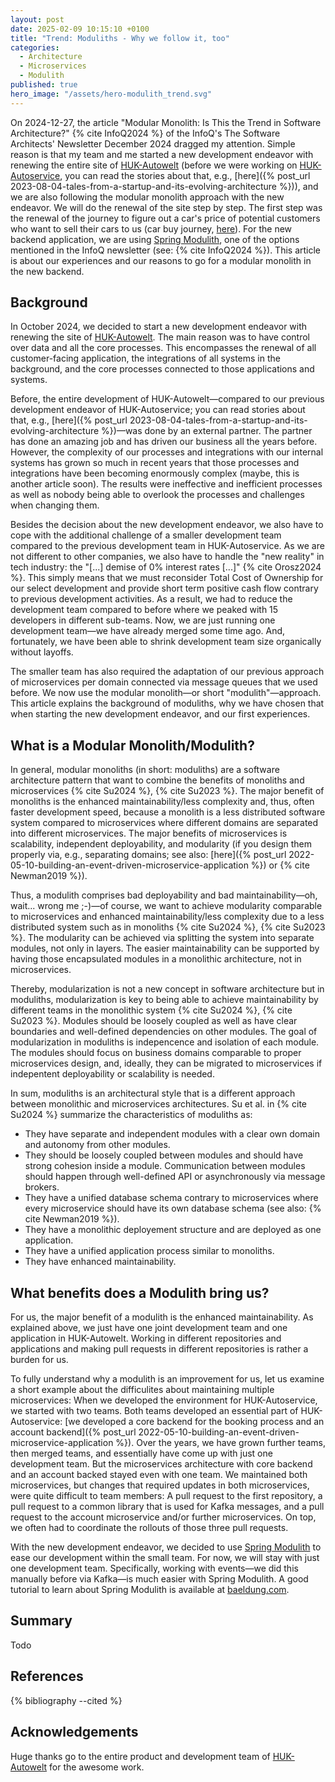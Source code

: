 ```yaml
---
layout: post
date: 2025-02-09 10:15:10 +0100
title: "Trend: Moduliths - Why we follow it, too"
categories:
  - Architecture
  - Microservices
  - Modulith
published: true
hero_image: "/assets/hero-modulith_trend.svg"
---
```

On 2024-12-27, the article "Modular Monolith: Is This the Trend in Software Architecture?" {% cite InfoQ2024 %} of the InfoQ's The Software Architects' Newsletter December 2024 dragged my attention.
Simple reason is that my team and me started a new development endeavor with renewing the entire site of [HUK-Autowelt](https://www.huk-autowelt.de) (before we were working on [HUK-Autoservice](https://www.huk-autoservice.de), you can read the stories about that, e.g., [here]({% post_url 2023-08-04-tales-from-a-startup-and-its-evolving-architecture %})), and we are also following the modular monolith approach with the new endeavor.
We will do the renewal of the site step by step.
The first step was the renewal of the journey to figure out a car's price of potential customers who want to sell their cars to us (car buy journey, [here](https://bewertung.huk-autowelt.de)).
For the new backend application, we are using [Spring Modulith](https://spring.io/projects/spring-modulith), one of the options mentioned in the InfoQ newsletter (see: {% cite InfoQ2024 %}).
This article is about our experiences and our reasons to go for a modular monolith in the new backend.

## Background

In October 2024, we decided to start a new development endeavor with renewing the site of [HUK-Autowelt](https://www.huk-autowelt.de).
The main reason was to have control over data and all the core processes.
This encompasses the renewal of all customer-facing application, the integrations of all systems in the background, and the core processes connected to those applications and systems.

Before, the entire development of HUK-Autowelt—compared to our previous development endeavor of HUK-Autoservice; you can read stories about that, e.g., [here]({% post_url 2023-08-04-tales-from-a-startup-and-its-evolving-architecture %})—was done by an external partner.
The partner has done an amazing job and has driven our business all the years before.
However, the complexity of our processes and integrations with our internal systems has grown so much in recent years that those processes and integrations have been becoming enormously complex (maybe, this is another article soon).
The results were ineffective and inefficient processes as well as nobody being able to overlook the processes and challenges when changing them.

Besides the decision about the new development endeavor, we also have to cope with the additional challenge of a smaller development team compared to the previous development team in HUK-Autoservice.
As we are not different to other companies, we also have to handle the "new reality" in tech industry: the "[...] demise of 0% interest rates [...]" {% cite Orosz2024 %}.
This simply means that we must reconsider Total Cost of Ownership for our select development and provide short term positive cash flow contrary to previous development activities.
As a result, we had to reduce the development team compared to before where we peaked with 15 developers in different sub-teams.
Now, we are just running one development team—we have already merged some time ago.
And, fortunately, we have been able to shrink development team size organically without layoffs.

The smaller team has also required the adaptation of our previous approach of microservices per domain connected via message queues that we used before.
We now use the modular monolith—or short "modulith"—approach.
This article explains the background of moduliths, why we have chosen that when starting the new development endeavor, and our first experiences.

## What is a Modular Monolith/Modulith?

In general, modular monoliths (in short: moduliths) are a software architecture pattern that want to combine the benefits of monoliths and microservices {% cite Su2024 %}, {% cite Su2023 %}.
The major benefit of monoliths is the enhanced maintainability/less complexity and, thus, often faster development speed, because a monolith is a less distributed software system compared to microservices where different domains are separated into different microservices.
The major benefits of microservices is scalability, independent deployability, and modularity (if you design them properly via, e.g., separating domains; see also: [here]({% post_url 2022-05-10-building-an-event-driven-microservice-application %}) or {% cite Newman2019 %}).

Thus, a modulith comprises bad deployability and bad maintainability—oh, wait... wrong me ;-)—of course, we want to achieve modularity comparable to microservices and enhanced maintainability/less complexity due to a less distributed system such as in monoliths {% cite Su2024 %}, {% cite Su2023 %}.
The modularity can be achieved via splitting the system into separate modules, not only in layers.
The easier maintainability can be supported by having those encapsulated modules in a monolithic architecture, not in microservices.

Thereby, modularization is not a new concept in software architecture but in moduliths, modularization is key to being able to achieve maintainability by different teams in the monolithic system {% cite Su2024 %}, {% cite Su2023 %}.
Modules should be loosely coupled as well as have clear boundaries and well-defined dependencies on other modules.
The goal of modularization in moduliths is indepencence and isolation of each module.
The modules should focus on business domains comparable to proper microservices design, and, ideally, they can be migrated to microservices if indepentent deployability or scalability is needed.

In sum, moduliths is an architectural style that is a different approach between monolithic and microservices architectures.
Su et al. in {% cite Su2024 %} summarize the characteristics of moduliths as:
 * They have separate and independent modules with a clear own domain and autonomy from other modules.
 * They should be loosely coupled between modules and should have strong cohesion inside a module. Communication between modules should happen through well-defined API or asynchronously via message brokers.
 * They have a unified database schema contrary to microservices where every microservice should have its own database schema (see also: {% cite Newman2019 %}).
 * They have a monolithic deployement structure and are deployed as one application.
 * They have a unified application process similar to monoliths.
 * They have enhanced maintainability.

## What benefits does a Modulith bring us?

For us, the major benefit of a modulith is the enhanced maintainability.
As explained above, we just have one joint development team and one application in HUK-Autowelt.
Working in different repositories and applications and making pull requests in different repositories is rather a burden for us.

To fully understand why a modulith is an improvement for us, let us examine a short example about the difficulites about maintaining multiple microservices:
When we developed the environment for HUK-Autoservice, we started with two teams.
Both teams developed an essential part of HUK-Autoservice: [we developed a core backend for the booking process and an account backend]({% post_url 2022-05-10-building-an-event-driven-microservice-application %}).
Over the years, we have grown further teams, then merged teams, and essentially have come up with just one development team.
But the microservices architecture with core backend and an account backed stayed even with one team.
We maintained both microservices, but changes that required updates in both microservices, were quite difficult to team members: A pull request to the first repository, a pull request to a common library that is used for Kafka messages, and a pull request to the account microservice and/or further microservices.
On top, we often had to coordinate the rollouts of those three pull requests.

With the new development endeavor, we decided to use [Spring Modulith](https://spring.io/projects/spring-modulith) to ease our development within the small team.
For now, we will stay with just one development team.
Specifically, working with events—we did this manually before via Kafka—is much easier with Spring Modulith.
A good tutorial to learn about Spring Modulith is available at [baeldung.com](https://www.baeldung.com/spring-modulith).

## Summary

Todo

## References

{% bibliography --cited %}

## Acknowledgements

Huge thanks go to the entire product and development team of [HUK-Autowelt](https://www.huk-autowelt.de) for the awesome work.